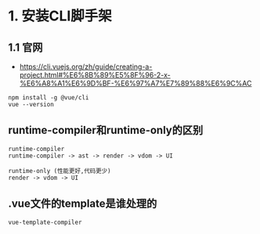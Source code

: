 #  1.   安装CLI脚手架

##  1.1 官网
-   https://cli.vuejs.org/zh/guide/creating-a-project.html#%E6%8B%89%E5%8F%96-2-x-%E6%A8%A1%E6%9D%BF-%E6%97%A7%E7%89%88%E6%9C%AC

```angular2html
npm install -g @vue/cli
vue --version
```

##  runtime-compiler和runtime-only的区别
```angular2html
runtime-compiler
runtime-compiler -> ast -> render -> vdom -> UI

runtime-only (性能更好,代码更少)
render -> vdom -> UI
```

##  .vue文件的template是谁处理的
```angular2html
vue-template-compiler
```